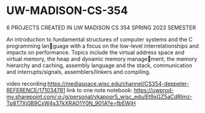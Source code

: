 # UW-MADISON-CS-354
6 PROJECTS CREATED IN UW MADISON CS 354 SPRING 2023 SEMESTER

An introduction to fundamental structures of computer systems and the C programming language with a focus on the low-level interrelationships and impacts on performance. Topics 
include the virtual address space and virtual memory, the heap and dynamic memory management, the memory hierarchy and caching, assembly language and the stack, communication 
and interrupts/signals, assemblers/linkers and compiling.

video recording:https://mediaspace.wisc.edu/channel/CS354-deppeler-REFERENCE/171034781
link to one note notebook: https://uwprod-my.sharepoint.com/:o:/g/personal/vkapoor5_wisc_edu/Et9xGZ5aCdRImz-Tp8T7Xj0B9CxW4s37kXRAO1Y0N_901A?e=fbEWjH

